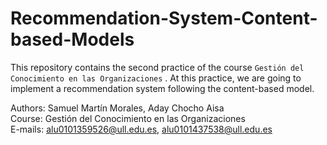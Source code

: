 # Recommendation-System-Content-based-Models
This repository contains the second practice of the course `Gestión del Conocimiento en las Organizaciones` . At this practice, we are going to implement a recommendation system following the content-based model.

Authors: Samuel Martín Morales, Aday Chocho Aisa\
Course: Gestión del Conocimiento en las Organizaciones\
E-mails: alu0101359526@ull.edu.es, alu0101437538@ull.edu.es
